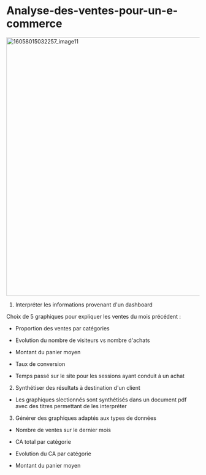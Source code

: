 # Analyse-des-ventes-pour-un-e-commerce
<img width="675" alt="16058015032257_image11" src="https://github.com/Grom-P/Analyse-des-ventes-e-commerce/assets/117200565/47b338a9-0c64-49a8-87e2-ebc1e4a4b21e">

1. Interpréter les informations provenant d'un dashboard

Choix de 5 graphiques pour expliquer les ventes du mois précédent : 

- Proportion des ventes par catégories 

- Evolution du nombre de visiteurs vs nombre d'achats

- Montant du panier moyen 

- Taux de conversion

- Temps passé sur le site pour les sessions ayant conduit à un achat
  

2. Synthétiser des résultats à destination d'un client

- Les graphiques slectionnés sont synthétisés dans un document pdf avec des titres permettant de les interpréter
  

3. Générer des graphiques adaptés aux types de données

- Nombre de ventes sur le dernier mois

- CA total par catégorie 

- Evolution du CA par catégorie

- Montant du panier moyen 
